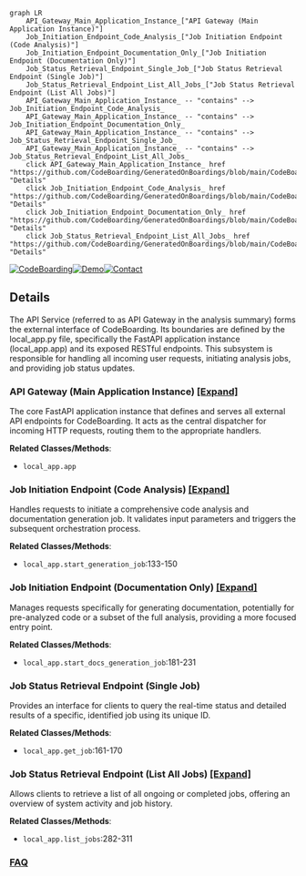 ```mermaid
graph LR
    API_Gateway_Main_Application_Instance_["API Gateway (Main Application Instance)"]
    Job_Initiation_Endpoint_Code_Analysis_["Job Initiation Endpoint (Code Analysis)"]
    Job_Initiation_Endpoint_Documentation_Only_["Job Initiation Endpoint (Documentation Only)"]
    Job_Status_Retrieval_Endpoint_Single_Job_["Job Status Retrieval Endpoint (Single Job)"]
    Job_Status_Retrieval_Endpoint_List_All_Jobs_["Job Status Retrieval Endpoint (List All Jobs)"]
    API_Gateway_Main_Application_Instance_ -- "contains" --> Job_Initiation_Endpoint_Code_Analysis_
    API_Gateway_Main_Application_Instance_ -- "contains" --> Job_Initiation_Endpoint_Documentation_Only_
    API_Gateway_Main_Application_Instance_ -- "contains" --> Job_Status_Retrieval_Endpoint_Single_Job_
    API_Gateway_Main_Application_Instance_ -- "contains" --> Job_Status_Retrieval_Endpoint_List_All_Jobs_
    click API_Gateway_Main_Application_Instance_ href "https://github.com/CodeBoarding/GeneratedOnBoardings/blob/main/CodeBoarding/API_Gateway_Main_Application_Instance_.md" "Details"
    click Job_Initiation_Endpoint_Code_Analysis_ href "https://github.com/CodeBoarding/GeneratedOnBoardings/blob/main/CodeBoarding/Job_Initiation_Endpoint_Code_Analysis_.md" "Details"
    click Job_Initiation_Endpoint_Documentation_Only_ href "https://github.com/CodeBoarding/GeneratedOnBoardings/blob/main/CodeBoarding/Job_Initiation_Endpoint_Documentation_Only_.md" "Details"
    click Job_Status_Retrieval_Endpoint_List_All_Jobs_ href "https://github.com/CodeBoarding/GeneratedOnBoardings/blob/main/CodeBoarding/Job_Status_Retrieval_Endpoint_List_All_Jobs_.md" "Details"
```

[![CodeBoarding](https://img.shields.io/badge/Generated%20by-CodeBoarding-9cf?style=flat-square)](https://github.com/CodeBoarding/GeneratedOnBoardings)[![Demo](https://img.shields.io/badge/Try%20our-Demo-blue?style=flat-square)](https://www.codeboarding.org/demo)[![Contact](https://img.shields.io/badge/Contact%20us%20-%20contact@codeboarding.org-lightgrey?style=flat-square)](mailto:contact@codeboarding.org)

## Details

The API Service (referred to as API Gateway in the analysis summary) forms the external interface of CodeBoarding. Its boundaries are defined by the local_app.py file, specifically the FastAPI application instance (local_app.app) and its exposed RESTful endpoints. This subsystem is responsible for handling all incoming user requests, initiating analysis jobs, and providing job status updates.

### API Gateway (Main Application Instance) [[Expand]](./API_Gateway_Main_Application_Instance_.md)
The core FastAPI application instance that defines and serves all external API endpoints for CodeBoarding. It acts as the central dispatcher for incoming HTTP requests, routing them to the appropriate handlers.


**Related Classes/Methods**:

- `local_app.app`


### Job Initiation Endpoint (Code Analysis) [[Expand]](./Job_Initiation_Endpoint_Code_Analysis_.md)
Handles requests to initiate a comprehensive code analysis and documentation generation job. It validates input parameters and triggers the subsequent orchestration process.


**Related Classes/Methods**:

- `local_app.start_generation_job`:133-150


### Job Initiation Endpoint (Documentation Only) [[Expand]](./Job_Initiation_Endpoint_Documentation_Only_.md)
Manages requests specifically for generating documentation, potentially for pre-analyzed code or a subset of the full analysis, providing a more focused entry point.


**Related Classes/Methods**:

- `local_app.start_docs_generation_job`:181-231


### Job Status Retrieval Endpoint (Single Job)
Provides an interface for clients to query the real-time status and detailed results of a specific, identified job using its unique ID.


**Related Classes/Methods**:

- `local_app.get_job`:161-170


### Job Status Retrieval Endpoint (List All Jobs) [[Expand]](./Job_Status_Retrieval_Endpoint_List_All_Jobs_.md)
Allows clients to retrieve a list of all ongoing or completed jobs, offering an overview of system activity and job history.


**Related Classes/Methods**:

- `local_app.list_jobs`:282-311




### [FAQ](https://github.com/CodeBoarding/GeneratedOnBoardings/tree/main?tab=readme-ov-file#faq)